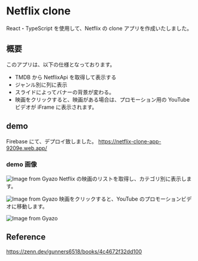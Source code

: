 # Netflix clone

React・TypeScript を使用して、Netflix の clone アプリを作成いたしました。

## 概要

このアプリは、以下の仕様となっております。

- TMDB から NetflixApi を取得して表示する
- ジャンル別に列に表示
- スライドによってバナーの背景が変わる。
- 映画をクリックすると、映画がある場合は、プロモーション用の YouTube ビデオが iFrame に表示されます。

## demo

Firebase にて、デプロイ致しました。
https://netflix-clone-app-9209e.web.app/

### demo 画像

![Image from Gyazo](https://gyazo.com/4168068923a39c897e529062964d5965.jpg)
Netflix の映画のリストを取得し、カテゴリ別に表示します。

![Image from Gyazo](https://gyazo.com/02b65653797ee624df9cff3e802667b5.jpg)
映画をクリックすると、YouTube のプロモーションビデオに移動します。

![Image from Gyazo](https://gyazo.com/a925ae5994c7e7a8378673c09273c410.gif)

## Reference

https://zenn.dev/gunners6518/books/4c4672f32dd100
